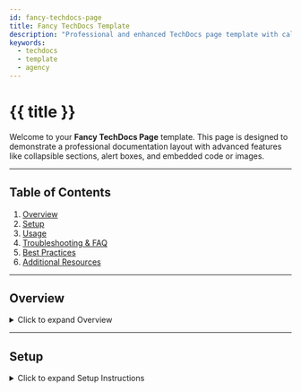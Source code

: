 ```yaml
---
id: fancy-techdocs-page
title: Fancy TechDocs Template
description: "Professional and enhanced TechDocs page template with callouts and collapsible sections"
keywords:
  - techdocs
  - template
  - agency
---
```


# {{ title }}

Welcome to your **Fancy TechDocs Page** template. This page is designed to demonstrate a professional documentation layout with advanced features like collapsible sections, alert boxes, and embedded code or images.

---

## Table of Contents
1. [Overview](#overview)
2. [Setup](#setup)
3. [Usage](#usage)
4. [Troubleshooting & FAQ](#troubleshooting--faq)
5. [Best Practices](#best-practices)
6. [Additional Resources](#additional-resources)

---

## Overview

<details>
<summary>Click to expand Overview</summary>

This section provides a high-level summary of your component, service, or workflow.

- **Purpose:** Explain why this exists.  
- **Audience:** Who should use or reference this?  
- **Key Features:** List main capabilities.

> **Note:** Keep this concise — one or two paragraphs usually suffice.

</details>

---

## Setup

<details>
<summary>Click to expand Setup Instructions</summary>

### Prerequisites

> ⚠️ **Warning:** Ensure you meet these requirements before proceeding.  
> - Node.js >= 18  
> - npm >= 9  
> - Access to internal repositories

### Installation

```bash
# Clone the repository
git clone https://github.com/your-org/your-repo.git
cd your-repo

# Install dependencies
npm install